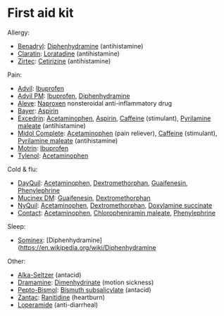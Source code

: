 # First aid kit

Allergy:
* [Benadryl](https://en.wikipedia.org/wiki/Benadryl): [Diphenhydramine](https://en.wikipedia.org/wiki/Diphenhydramine) (antihistamine)
* [Claratin](https://en.wikipedia.org/wiki/Claratin): [Loratadine](https://en.wikipedia.org/wiki/Loratadine) (antihistamine)
* [Zirtec](https://en.wikipedia.org/wiki/Zirtec): [Cetirizine](https://en.wikipedia.org/wiki/Cetirizine) (antihistamine)

Pain:
* [Advil](https://en.wikipedia.org/wiki/Advil): [Ibuprofen](https://en.wikipedia.org/wiki/Ibuprofen)
* [Advil PM](https://en.wikipedia.org/wiki/Advil): [Ibuprofen](https://en.wikipedia.org/wiki/Ibuprofen), [Diphenhydramine](https://en.wikipedia.org/wiki/Diphenhydramine)
* [Aleve](https://en.wikipedia.org/wiki/Aleve): [Naproxen](https://en.wikipedia.org/wiki/Naproxen) nonsteroidal anti-inflammatory drug
* [Bayer](https://en.wikipedia.org/wiki/Bayer): [Aspirin](https://en.wikipedia.org/wiki/Aspirin)
* [Excedrin](?): [Acetaminophen](https://en.wikipedia.org/wiki/Acetaminophen), [Aspirin](https://en.wikipedia.org/wiki/Aspirin), [Caffeine](https://en.wikipedia.org/wiki/Caffeine) (stimulant), [Pyrilamine maleate](https://en.wikipedia.org/wiki/Pyrilamine_maleate) (antihistamine)
* [Midol Complete](https://en.wikipedia.org/wiki/Midol): [Acetaminophen](https://en.wikipedia.org/wiki/Acetaminophen) (pain reliever), [Caffeine](https://en.wikipedia.org/wiki/Caffeine) (stimulant), [Pyrilamine maleate](https://en.wikipedia.org/wiki/Pyrilamine_maleate) (antihistamine)
* [Motrin](https://en.wikipedia.org/wiki/Motrin): [Ibuprofen](https://en.wikipedia.org/wiki/Ibuprofen)
* [Tylenol](https://en.wikipedia.org/wiki/Tylenol_(brand)): [Acetaminophen](https://en.wikipedia.org/wiki/Acetaminophen)

Cold & flu:
* [DayQuil](https://en.wikipedia.org/wiki/DayQuil): [Acetaminophen](https://en.wikipedia.org/wiki/Acetaminophen), [Dextromethorphan](https://en.wikipedia.org/wiki/Dextromethorphan), [Guaifenesin](https://en.wikipedia.org/wiki/Guaifenesin), [Phenylephrine](https://en.wikipedia.org/wiki/Phenylephrine)
* [Mucinex DM](?): [Guaifenesin](https://en.wikipedia.org/wiki/Guaifenesin), [Dextromethorphan](https://en.wikipedia.org/wiki/Dextromethorphan)
* [NyQuil](https://en.wikipedia.org/wiki/NyQuil): [Acetaminophen](https://en.wikipedia.org/wiki/Acetaminophen), [Dextromethorphan](https://en.wikipedia.org/wiki/Dextromethorphan), [Doxylamine succinate](https://en.wikipedia.org/wiki/Doxylamine_succinate)
* [Contact](?): [Acetaminophen](https://en.wikipedia.org/wiki/Acetaminophen), [Chloropheniramin maleate](?), [Phenylephrine](https://en.wikipedia.org/wiki/Phenylephrine)

Sleep:
* [Sominex](?): [Diphenhydramine](https://en.wikipedia.org/wiki/Diphenhydramine

Other:
* [Alka-Seltzer](https://en.wikipedia.org/wiki/Alka-Seltzer) (antacid)
* [Dramamine](https://en.wikipedia.org/wiki/Dramamine): [Dimenhydrinate](https://en.wikipedia.org/wiki/Dimenhydrinate) (motion sickness)
* [Pepto-Bismol](https://en.wikipedia.org/wiki/Pepto-Bismol): [Bismuth subsalicylate](https://en.wikipedia.org/wiki/Bismuth_subsalicylate) (antacid)
* [Zantac](https://en.wikipedia.org/wiki/Zantac): [Ranitidine](https://en.wikipedia.org/wiki/Ranitidine) (heartburn)
* [Loperamide](https://en.wikipedia.org/wiki/Loperamide) (anti-diarrheal)

